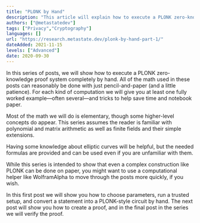 ```yaml
---
title: "PLONK by Hand"
description: "This article will explain how to execute a PLONK zero-knowledge proof system completely by hand."
authors: ["@metastatedev"]
tags: ["Privacy","Cryptography"]
languages: []
url: "https://research.metastate.dev/plonk-by-hand-part-1/"
dateAdded: 2021-11-15
levels: ["Advanced"]
date: 2020-09-30
---
```


In this series of posts, we will show how to execute a PLONK zero-knowledge proof system completely by hand. All of the math used in these posts can reasonably be done with just pencil-and-paper (and a little patience). For each kind of computation we will give you at least one fully worked example—often several—and tricks to help save time and notebook paper.

Most of the math we will do is elementary, though some higher-level concepts do appear. This series assumes the reader is familiar with polynomial and matrix arithmetic as well as finite fields and their simple extensions.

Having some knowledge about elliptic curves will be helpful, but the needed formulas are provided and can be used even if you are unfamiliar with them.

While this series is intended to show that even a complex construction like PLONK can be done on paper, you might want to use a computational helper like WolframAlpha to move through the posts more quickly, if you wish.

In this first post we will show you how to choose parameters, run a trusted setup, and convert a statement into a PLONK-style circuit by hand. The next post will show you how to create a proof, and in the final post in the series we will verify the proof.